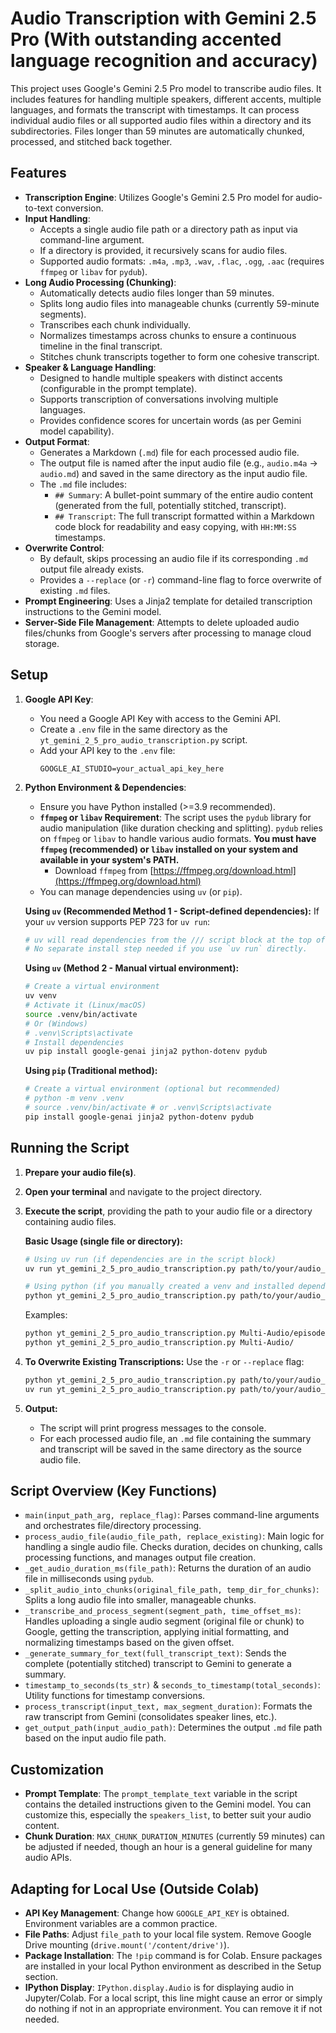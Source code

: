 # Audio Transcription with Gemini 2.5 Pro (With outstanding accented language recognition and accuracy)

This project uses Google's Gemini 2.5 Pro model to transcribe audio files. It includes features for handling multiple speakers, different accents, multiple languages, and formats the transcript with timestamps. It can process individual audio files or all supported audio files within a directory and its subdirectories. Files longer than 59 minutes are automatically chunked, processed, and stitched back together.

## Features

-   **Transcription Engine**: Utilizes Google's Gemini 2.5 Pro model for audio-to-text conversion.
-   **Input Handling**:
    -   Accepts a single audio file path or a directory path as input via command-line argument.
    -   If a directory is provided, it recursively scans for audio files.
    -   Supported audio formats: `.m4a`, `.mp3`, `.wav`, `.flac`, `.ogg`, `.aac` (requires `ffmpeg` or `libav` for `pydub`).
-   **Long Audio Processing (Chunking)**:
    -   Automatically detects audio files longer than 59 minutes.
    -   Splits long audio files into manageable chunks (currently 59-minute segments).
    -   Transcribes each chunk individually.
    -   Normalizes timestamps across chunks to ensure a continuous timeline in the final transcript.
    -   Stitches chunk transcripts together to form one cohesive transcript.
-   **Speaker & Language Handling**:
    -   Designed to handle multiple speakers with distinct accents (configurable in the prompt template).
    -   Supports transcription of conversations involving multiple languages.
    -   Provides confidence scores for uncertain words (as per Gemini model capability).
-   **Output Format**:
    -   Generates a Markdown (`.md`) file for each processed audio file.
    -   The output file is named after the input audio file (e.g., `audio.m4a` -> `audio.md`) and saved in the same directory as the input audio file.
    -   The `.md` file includes:
        -   `## Summary`: A bullet-point summary of the entire audio content (generated from the full, potentially stitched, transcript).
        -   `## Transcript`: The full transcript formatted within a Markdown code block for readability and easy copying, with `HH:MM:SS` timestamps.
-   **Overwrite Control**:
    -   By default, skips processing an audio file if its corresponding `.md` output file already exists.
    -   Provides a `--replace` (or `-r`) command-line flag to force overwrite of existing `.md` files.
-   **Prompt Engineering**: Uses a Jinja2 template for detailed transcription instructions to the Gemini model.
-   **Server-Side File Management**: Attempts to delete uploaded audio files/chunks from Google's servers after processing to manage cloud storage.

## Setup

1.  **Google API Key**:
    *   You need a Google API Key with access to the Gemini API.
    *   Create a `.env` file in the same directory as the `yt_gemini_2_5_pro_audio_transcription.py` script.
    *   Add your API key to the `.env` file:
        ```
        GOOGLE_AI_STUDIO=your_actual_api_key_here
        ```

2.  **Python Environment & Dependencies**:
    *   Ensure you have Python installed (>=3.9 recommended).
    *   **`ffmpeg` or `libav` Requirement**: The script uses the `pydub` library for audio manipulation (like duration checking and splitting). `pydub` relies on `ffmpeg` or `libav` to handle various audio formats. **You must have `ffmpeg` (recommended) or `libav` installed on your system and available in your system's PATH.**
        -   Download `ffmpeg` from [https://ffmpeg.org/download.html](https://ffmpeg.org/download.html)
    *   You can manage dependencies using `uv` (or `pip`).

    **Using `uv` (Recommended Method 1 - Script-defined dependencies):**
    If your `uv` version supports PEP 723 for `uv run`:
    ```bash
    # uv will read dependencies from the /// script block at the top of the Python file.
    # No separate install step needed if you use `uv run` directly.
    ```

    **Using `uv` (Method 2 - Manual virtual environment):**
    ```bash
    # Create a virtual environment
    uv venv
    # Activate it (Linux/macOS)
    source .venv/bin/activate
    # Or (Windows)
    # .venv\Scripts\activate
    # Install dependencies
    uv pip install google-genai jinja2 python-dotenv pydub
    ```

    **Using `pip` (Traditional method):**
    ```bash
    # Create a virtual environment (optional but recommended)
    # python -m venv .venv
    # source .venv/bin/activate # or .venv\Scripts\activate
    pip install google-genai jinja2 python-dotenv pydub
    ```

## Running the Script

1.  **Prepare your audio file(s)**.
2.  **Open your terminal** and navigate to the project directory.
3.  **Execute the script**, providing the path to your audio file or a directory containing audio files.

    **Basic Usage (single file or directory):**
    ```bash
    # Using uv run (if dependencies are in the script block)
    uv run yt_gemini_2_5_pro_audio_transcription.py path/to/your/audio_or_directory

    # Using python (if you manually created a venv and installed dependencies)
    python yt_gemini_2_5_pro_audio_transcription.py path/to/your/audio_or_directory
    ```
    Examples:
    ```bash
    python yt_gemini_2_5_pro_audio_transcription.py Multi-Audio/episode1.m4a
    python yt_gemini_2_5_pro_audio_transcription.py Multi-Audio/
    ```

4.  **To Overwrite Existing Transcriptions:**
    Use the `-r` or `--replace` flag:
    ```bash
    python yt_gemini_2_5_pro_audio_transcription.py path/to/your/audio_or_directory --replace
    uv run yt_gemini_2_5_pro_audio_transcription.py path/to/your/audio_or_directory -r
    ```

5.  **Output:**
    *   The script will print progress messages to the console.
    *   For each processed audio file, an `.md` file containing the summary and transcript will be saved in the same directory as the source audio file.

## Script Overview (Key Functions)

-   `main(input_path_arg, replace_flag)`: Parses command-line arguments and orchestrates file/directory processing.
-   `process_audio_file(audio_file_path, replace_existing)`: Main logic for handling a single audio file. Checks duration, decides on chunking, calls processing functions, and manages output file creation.
-   `_get_audio_duration_ms(file_path)`: Returns the duration of an audio file in milliseconds using `pydub`.
-   `_split_audio_into_chunks(original_file_path, temp_dir_for_chunks)`: Splits a long audio file into smaller, manageable chunks.
-   `_transcribe_and_process_segment(segment_path, time_offset_ms)`: Handles uploading a single audio segment (original file or chunk) to Google, getting the transcription, applying initial formatting, and normalizing timestamps based on the given offset.
-   `_generate_summary_for_text(full_transcript_text)`: Sends the complete (potentially stitched) transcript to Gemini to generate a summary.
-   `timestamp_to_seconds(ts_str)` & `seconds_to_timestamp(total_seconds)`: Utility functions for timestamp conversions.
-   `process_transcript(input_text, max_segment_duration)`: Formats the raw transcript from Gemini (consolidates speaker lines, etc.).
-   `get_output_path(input_audio_path)`: Determines the output `.md` file path based on the input audio file path.

## Customization

-   **Prompt Template**: The `prompt_template_text` variable in the script contains the detailed instructions given to the Gemini model. You can customize this, especially the `speakers_list`, to better suit your audio content.
-   **Chunk Duration**: `MAX_CHUNK_DURATION_MINUTES` (currently 59 minutes) can be adjusted if needed, though an hour is a general guideline for many audio APIs.

## Adapting for Local Use (Outside Colab)

-   **API Key Management**: Change how `GOOGLE_API_KEY` is obtained. Environment variables are a common practice.
-   **File Paths**: Adjust `file_path` to your local file system. Remove Google Drive mounting (`drive.mount('/content/drive')`).
-   **Package Installation**: The `!pip` command is for Colab. Ensure packages are installed in your local Python environment as described in the Setup section.
-   **IPython Display**: `IPython.display.Audio` is for displaying audio in Jupyter/Colab. For a local script, this line might cause an error or simply do nothing if not in an appropriate environment. You can remove it if not needed. 